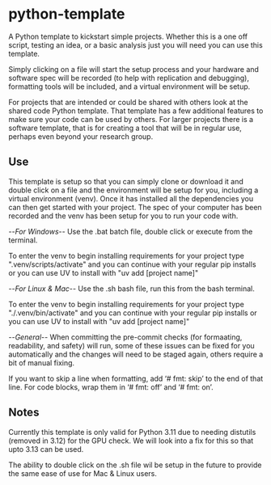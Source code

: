 # python-template
A Python template to kickstart simple projects. Whether this is a one off script, testing an idea, or a basic analysis just you will need you can use this template.

Simply clicking on a file will start the setup process and your hardware and software spec will be recorded (to help with replication and debugging), formatting tools will be included, and a virtual environment will be setup.

For projects that are intended or could be shared with others look at the shared code Python template. That template has a few additional features to make sure your code can be used by others. For larger projects there is a software template, that is for creating a tool that will be in regular use, perhaps even beyond your research group.


## Use

This template is setup so that you can simply clone or download it and double click on a file and the environment will be setup for you, including a virtual environment (venv).
Once it has installed all the dependencies you can then get started with your project. The spec of your computer has been recorded and the venv has been setup for you to run your code with.

_-_-_For Windows_-_-_
Use the .bat batch file, double click or execute from the terminal.

To enter the venv to begin installing requirements for your project type
".venv/scripts/activate" and you can continue with your regular pip installs or you can use UV to install with "uv add [project name]"

_-_-_For Linux & Mac_-_-_
Use the .sh bash file, run this from the bash terminal.

To enter the venv to begin installing requirements for your project type
"./.venv/bin/activate" and you can continue with your regular pip installs or you can use UV to install with "uv add [project name]"

_-_-_General_-_-_
When committing the pre-commit checks (for formaating, readability, and safety) will run, some of these issues can be fixed for you automatically and the changes will need to be staged again, others require a bit of manual fixing.

If you want to skip a line when formatting, add ‘# fmt: skip’ to the end of that line. For code blocks, wrap them in ‘# fmt: off’ and ‘# fmt: on’.


## Notes

Currently this template is only valid for Python 3.11 due to needing distutils (removed in 3.12) for the GPU check. We will look into a fix for this so that upto 3.13 can be used.

The ability to double click on the .sh file wil be setup in the future to provide the same ease of use for Mac & Linux users.
